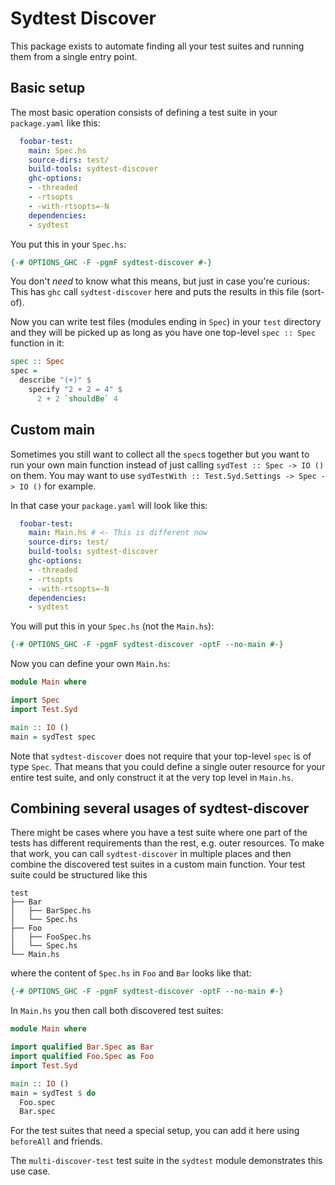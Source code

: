 # Sydtest Discover

This package exists to automate finding all your test suites and running them from a single entry point.

## Basic setup

The most basic operation consists of defining a test suite in your `package.yaml` like this:

``` yaml
  foobar-test:
    main: Spec.hs
    source-dirs: test/
    build-tools: sydtest-discover
    ghc-options:
    - -threaded
    - -rtsopts
    - -with-rtsopts=-N
    dependencies:
    - sydtest
```

You put this in your `Spec.hs`:

``` haskell
{-# OPTIONS_GHC -F -pgmF sydtest-discover #-}
```

You don't _need_ to know what this means, but just in case you're curious: This has `ghc` call `sydtest-discover` here and puts the results in this file (sort-of).

Now you can write test files (modules ending in `Spec`) in your `test` directory and they will be picked up as long as you have one top-level `spec :: Spec` function in it:

``` haskell
spec :: Spec
spec = 
  describe "(+)" $ 
    specify "2 + 2 = 4" $ 
      2 + 2 `shouldBe` 4
```

## Custom main

Sometimes you still want to collect all the `spec`s together but you want to run your own main function instead of just calling `sydTest :: Spec -> IO ()` on them.
You may want to use `sydTestWith :: Test.Syd.Settings -> Spec -> IO ()` for example.

In that case your `package.yaml` will look like this:

``` yaml
  foobar-test:
    main: Main.hs # <- This is different now
    source-dirs: test/
    build-tools: sydtest-discover
    ghc-options:
    - -threaded
    - -rtsopts
    - -with-rtsopts=-N
    dependencies:
    - sydtest
```

You will put this in your `Spec.hs` (not the `Main.hs`):

``` haskell
{-# OPTIONS_GHC -F -pgmF sydtest-discover -optF --no-main #-}
```

Now you can define your own `Main.hs`:

``` haskell
module Main where

import Spec
import Test.Syd

main :: IO ()
main = sydTest spec
```

Note that `sydtest-discover` does not require that your top-level `spec` is of type `Spec`.
That means that you could define a single outer resource for your entire test suite, and only construct it at the very top level in `Main.hs`.

## Combining several usages of sydtest-discover

There might be cases where you have a test suite where one part of the tests has different requirements than the rest, e.g. outer resources.
To make that work, you can call `sydtest-discover` in multiple places and then combine the discovered test suites in a custom main function.
Your test suite could be structured like this

``` text
test
├── Bar
│   ├── BarSpec.hs
│   └── Spec.hs
├── Foo
│   ├── FooSpec.hs
│   └── Spec.hs
└── Main.hs
```

where the content of `Spec.hs` in `Foo` and `Bar` looks like that:

``` haskell
{-# OPTIONS_GHC -F -pgmF sydtest-discover -optF --no-main #-}
```

In `Main.hs` you then call both discovered test suites:

``` haskell
module Main where

import qualified Bar.Spec as Bar
import qualified Foo.Spec as Foo
import Test.Syd

main :: IO ()
main = sydTest $ do
  Foo.spec
  Bar.spec
```

For the test suites that need a special setup, you can add it here using `beforeAll` and friends.

The `multi-discover-test` test suite in the `sydtest` module demonstrates this use case.
